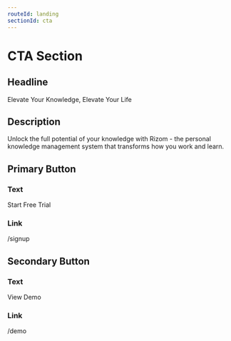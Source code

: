 ```yaml
---
routeId: landing
sectionId: cta
---
```

# CTA Section

## Headline
Elevate Your Knowledge, Elevate Your Life

## Description
Unlock the full potential of your knowledge with Rizom - the personal knowledge management system that transforms how you work and learn.

## Primary Button
### Text
Start Free Trial

### Link
/signup

## Secondary Button
### Text
View Demo

### Link
/demo
